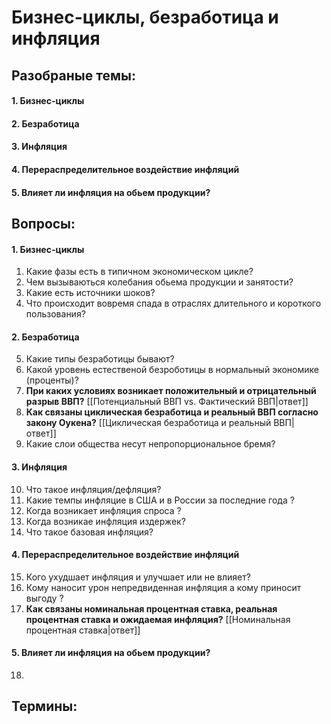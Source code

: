 # Бизнес-циклы, безработица и инфляция

## Разобраные темы:
#### 1.  Бизнес-циклы
#### 2. Безработица
#### 3. Инфляция

#### 4. Перераспределительное воздействие инфляций
#### 5. Влияет ли инфляция на обьем продукции?

## Вопросы:
#### 1. Бизнес-циклы
1. Какие фазы есть в типичном экономическом цикле?
2. Чем вызываються колебания обьема продукции и занятости?
3. Какие есть источники шоков?
4. Что происходит вовремя спада в отраслях длительного и короткого пользования?
#### 2. Безработица
5. Какие типы безработицы бывают?
6. Какой уровень естественой безроботицы в нормальный экономике (проценты)?
7. **При каких условиях возникает положительный и отрицательный разрыв ВВП?** [[Потенциальный ВВП vs. Фактический ВВП|ответ]]
8. **Как связаны циклическая безработица и реальный ВВП согласно закону Оукена?** [[Циклическая безработица и реальный ВВП| ответ]]
9. Какие слои общества несут непропорциональное бремя?
#### 3. Инфляция
10. Что такое инфляция/дефляция?
11. Какие темпы инфляцие в США и в России за последние года ?
12. Когда возникает инфляция спроса ?
13. Когда возникае инфляция издержек?
14. Что такое базовая инфляция?
#### 4. Перераспределительное воздействие инфляций
15. Кого ухудшает инфляция и улучшает или не влияет?
16. Кому наносит урон непредвиденная инфляция а кому приносит выгоду ?
17. **Как связаны номинальная процентная ставка, реальная процентная ставка и ожидаемая инфляция?** [[Номинальная процентная ставка|ответ]]
#### 5. Влияет ли инфляция на обьем продукции?
18. 

## Термины:
